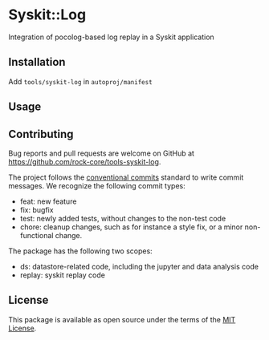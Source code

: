 # Syskit::Log

Integration of pocolog-based log replay in a Syskit application

## Installation

Add `tools/syskit-log` in `autoproj/manifest`

## Usage

## Contributing

Bug reports and pull requests are welcome on GitHub at https://github.com/rock-core/tools-syskit-log.

The project follows the [conventional
commits](https://www.conventionalcommits.org/en/v1.0.0/) standard to write
commit messages. We recognize the following commit types:

- feat: new feature
- fix: bugfix
- test: newly added tests, without changes to the non-test code
- chore: cleanup changes, such as for instance a style fix, or a minor
  non-functional change.

The package has the following two scopes:

- ds: datastore-related code, including the jupyter and data analysis code
- replay: syskit replay code

## License

This package is available as open source under the terms of the [MIT
License](http://opensource.org/licenses/MIT).

